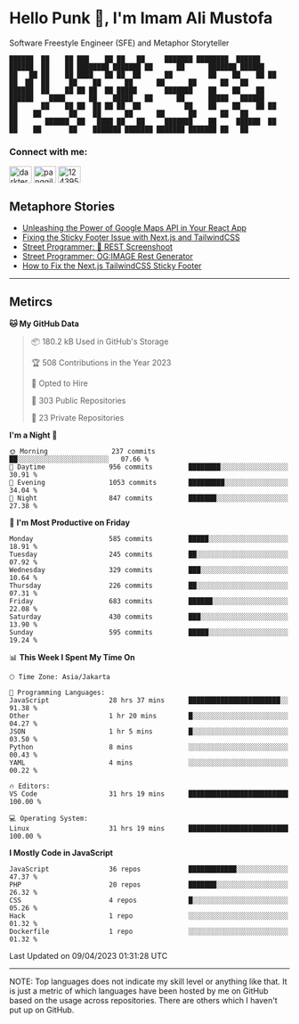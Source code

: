<h1>Hello Punk 👋, I'm Imam Ali Mustofa</h1>
<p>Software Freestyle Engineer (SFE) and Metaphor Storyteller</p>

```shell
██████  ██    ██ ███    ██ ██   ██     ███████ ████████  ██████  ██████  ██    ██ ████████ ███████ ██      ██      ███████ ██████  
██   ██ ██    ██ ████   ██ ██  ██      ██         ██    ██    ██ ██   ██  ██  ██     ██    ██      ██      ██      ██      ██   ██ 
██████  ██    ██ ██ ██  ██ █████       ███████    ██    ██    ██ ██████    ████      ██    █████   ██      ██      █████   ██████  
██      ██    ██ ██  ██ ██ ██  ██           ██    ██    ██    ██ ██   ██    ██       ██    ██      ██      ██      ██      ██   ██ 
██       ██████  ██   ████ ██   ██     ███████    ██     ██████  ██   ██    ██       ██    ███████ ███████ ███████ ███████ ██   ██ 
```

<p>
  <h3>Connect with me:</h3>
  <p>
  <a href="https://dev.to/darkterminal" target="blank"><img align="center" src="https://raw.githubusercontent.com/rahuldkjain/github-profile-readme-generator/master/src/images/icons/Social/devto.svg" alt="darkterminal" height="30" width="40" /></a>
  <a href="https://twitter.com/panggilmeiam" target="blank"><img align="center" src="https://raw.githubusercontent.com/rahuldkjain/github-profile-readme-generator/master/src/images/icons/Social/twitter.svg" alt="panggilmeiam" height="30" width="40" /></a>
  <a href="https://stackoverflow.com/users/12439522" target="blank"><img align="center" src="https://raw.githubusercontent.com/rahuldkjain/github-profile-readme-generator/master/src/images/icons/Social/stack-overflow.svg" alt="12439522" height="30" width="40" /></a>
  </p>
</p>

## Metaphore Stories
<!-- BLOG-POST-LIST:START -->
- [Unleashing the Power of Google Maps API in Your React App](https://dev.to/darkterminal/unleashing-the-power-of-google-maps-api-in-your-react-app-17cd)
- [Fixing the Sticky Footer Issue with Next.js and TailwindCSS](https://dev.to/darkterminal/fixing-the-sticky-footer-issue-with-nextjs-and-tailwindcss-1i2b)
- [Street Programmer: 📸 REST Screenshoot](https://dev.to/darkterminal/rest-screenshoot-2a4o)
- [Street Programmer: OG:IMAGE Rest Generator](https://dev.to/darkterminal/street-programmer-ogimage-rest-generator-1jod)
- [How to Fix the Next.js TailwindCSS Sticky Footer](https://dev.to/darkterminal/how-to-fix-the-nextjs-tailwindcss-sticky-footer-1hbk)
<!-- BLOG-POST-LIST:END -->

---
## Metircs

<!--START_SECTION:waka-->
**🐱 My GitHub Data** 

> 📦 180.2 kB Used in GitHub's Storage 
 > 
> 🏆 508 Contributions in the Year 2023
 > 
> 💼 Opted to Hire
 > 
> 📜 303 Public Repositories 
 > 
> 🔑 23 Private Repositories 
 > 
**I'm a Night 🦉** 

```text
🌞 Morning                237 commits         ██░░░░░░░░░░░░░░░░░░░░░░░   07.66 % 
🌆 Daytime                956 commits         ████████░░░░░░░░░░░░░░░░░   30.91 % 
🌃 Evening                1053 commits        █████████░░░░░░░░░░░░░░░░   34.04 % 
🌙 Night                  847 commits         ███████░░░░░░░░░░░░░░░░░░   27.38 % 
```
📅 **I'm Most Productive on Friday** 

```text
Monday                   585 commits         █████░░░░░░░░░░░░░░░░░░░░   18.91 % 
Tuesday                  245 commits         ██░░░░░░░░░░░░░░░░░░░░░░░   07.92 % 
Wednesday                329 commits         ███░░░░░░░░░░░░░░░░░░░░░░   10.64 % 
Thursday                 226 commits         ██░░░░░░░░░░░░░░░░░░░░░░░   07.31 % 
Friday                   683 commits         ██████░░░░░░░░░░░░░░░░░░░   22.08 % 
Saturday                 430 commits         ███░░░░░░░░░░░░░░░░░░░░░░   13.90 % 
Sunday                   595 commits         █████░░░░░░░░░░░░░░░░░░░░   19.24 % 
```


📊 **This Week I Spent My Time On** 

```text
🕑︎ Time Zone: Asia/Jakarta

💬 Programming Languages: 
JavaScript               28 hrs 37 mins      ███████████████████████░░   91.38 % 
Other                    1 hr 20 mins        █░░░░░░░░░░░░░░░░░░░░░░░░   04.27 % 
JSON                     1 hr 5 mins         █░░░░░░░░░░░░░░░░░░░░░░░░   03.50 % 
Python                   8 mins              ░░░░░░░░░░░░░░░░░░░░░░░░░   00.43 % 
YAML                     4 mins              ░░░░░░░░░░░░░░░░░░░░░░░░░   00.22 % 

🔥 Editors: 
VS Code                  31 hrs 19 mins      █████████████████████████   100.00 % 

💻 Operating System: 
Linux                    31 hrs 19 mins      █████████████████████████   100.00 % 
```

**I Mostly Code in JavaScript** 

```text
JavaScript               36 repos            ████████████░░░░░░░░░░░░░   47.37 % 
PHP                      20 repos            ███████░░░░░░░░░░░░░░░░░░   26.32 % 
CSS                      4 repos             █░░░░░░░░░░░░░░░░░░░░░░░░   05.26 % 
Hack                     1 repo              ░░░░░░░░░░░░░░░░░░░░░░░░░   01.32 % 
Dockerfile               1 repo              ░░░░░░░░░░░░░░░░░░░░░░░░░   01.32 % 
```




 Last Updated on 09/04/2023 01:31:28 UTC
<!--END_SECTION:waka-->

---
NOTE: Top languages does not indicate my skill level or anything like that. It is just a metric of which languages have been hosted by me on GitHub based on the usage across repositories. There are others which I haven't put up on GitHub.
